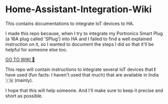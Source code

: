 # Home-Assistant-Integration-Wiki
This contains documentations to integrate IoT devices to HA.

I made this repo because, when I try to integrate my Portronics Smart Plug (a 16A plug called 'SPlug') into HA and I failed to find a well explained instruction on it, so I wanted to document the steps I did so that it'll be helpful for someone else too.

[ GO TO WIKI 📖 ](https://github.com/danyjoy/Home-Assistant-Integration-Docs/wiki)

This repo will contain instructions to integrate several IoT devices that <b>I</b> have used (fun facts: I haven't used that much) that are available in India 🇮🇳 (mainly). 

I hope that this will help someone. And I'll make sure to keep it precise and short as possible. 
